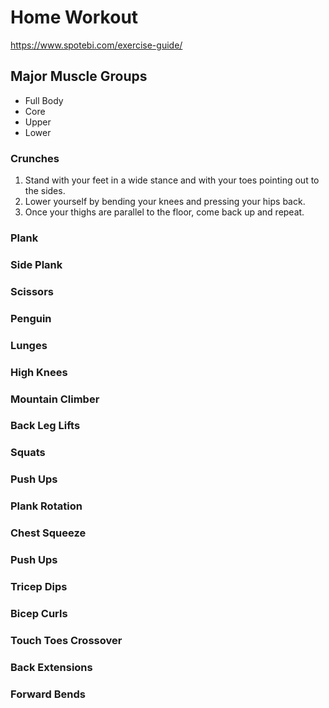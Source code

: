 # Home Workout
https://www.spotebi.com/exercise-guide/

## Major Muscle Groups

- Full Body
- Core
- Upper
- Lower

### Crunches
1. Stand with your feet in a wide stance and with your toes pointing out to the sides.
1. Lower yourself by bending your knees and pressing your hips back.
1. Once your thighs are parallel to the floor, come back up and repeat.
### Plank
### Side Plank
### Scissors
### Penguin
### Lunges
### High Knees
### Mountain Climber
### Back Leg Lifts
### Squats
### Push Ups
### Plank Rotation
### Chest Squeeze
### Push Ups
### Tricep Dips
### Bicep Curls
### Touch Toes Crossover
### Back Extensions
### Forward Bends
